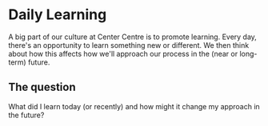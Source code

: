 # Daily Learning
A big part of our culture at Center Centre is to promote learning. Every day, there's an opportunity to learn something new or different. We then think about how this affects how we'll approach our process in the (near or long-term) future.
## The question
What did I learn today (or recently) and how might it change my approach in the future?
